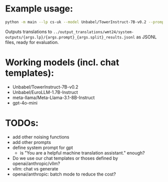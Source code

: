 # Example usage:

```bash
python -m main --lp cs-uk --model Unbabel/TowerInstruct-7B-v0.2 --prompt base --split micro_test --perturbation character_noise
```

Outputs translations to `../output_translations/wmt24/system-outputs/{args.lp}/{args.prompt}_{args.split}_results.jsonl` as JSONL files, ready for evaluation.

# Working models (incl. chat templates):
- Unbabel/TowerInstruct-7B-v0.2
- Unbabel/EuroLLM-1.7B-Instruct
- meta-llama/Meta-Llama-3.1-8B-Instruct
- gpt-4o-mini

# TODOs:
- add other noising functions
- add other prompts
- define system prompt for gpt
    - is "You are a helpful machine translation assistant." enough?
- Do we use our chat templates or thoses defined by openai/anthropic/vllm?
- vllm: chat vs generate
- openai/anthropic: batch mode to reduce the cost?
